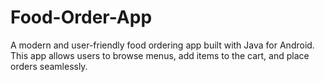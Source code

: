 # Food-Order-App
A modern and user-friendly food ordering app built with Java for Android. This app allows users to browse menus, add items to the cart, and place orders seamlessly.
